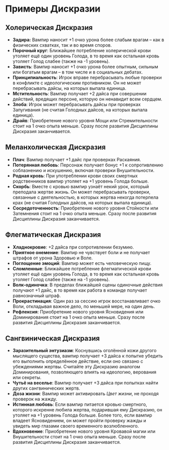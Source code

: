 # Примеры Дискразии

## Холерическая Дискразия

- **Задира:** Вампир наносит +1 очко урона более слабым врагам – как в физических схватках, так и во время споров.
- **Порочный круг**: Ближайшее потребление холерической крови утоляет ещё один уровень Голода, в то время как остальная кровь утоляет Голод слабее (также на -1 уровень).
- **Зависть**: Вампир наносит +1 очко урона более опытным, сильным или богатым врагам – в том числе и в социальных дебатах. 
- **Принципиальность**: Игрок вправе перебрасывать любые проверки в конфликте с идеологическим противником. Он не может перебрасывать дайсы, на которых выпала единица.
- **Мстительность**: Вампир получает +2 дайса при совершении действий, вредящих персоне, которую он ненавидит всем сердцем.
- **Злоба**: Игрок может перебрасывать дайсы при проверках Запугивания (не считая Голодных дайсов, на которых выпала единица).
- **Драйв**: Приобретение нового уровня Мощи или Стремительности стоит на 1 очко опыта меньше. Сразу после развития Дисциплины Дискразия заканчивается.

## Меланхолическая Дискразия

- **Плач**: Вампир получает +1 дайс при проверках Раскаяния.
- **Потерянная любовь**: Персонаж получает бонус +1 к сопротивлению соблазнению и искушению, включая проверки Внушительности.
- **Родная кровь**: При употреблении крови своих смертных родственников вампир утоляет на +1 уровень Голода больше.
- **Скорбь**: Вместе с кровью вампир узнаёт некий урок, который преподала жертве жизнь. Он может перебрасывать проверки, связанные с деятельностью, в которых жертва некогда потерпела крах (не считая Голодных дайсов, на которых выпала единица).
- **Сосредоточенность**: Приобретение нового уровня Стойкости или Затемнения стоит на 1 очко опыта меньше. Сразу после развития Дисциплины Дискразия заканчивается.

## Флегматическая Дискразия

- **Хладнокровие**: +2 дайса при сопротивлении безумию.
- **Приятное онемение**: Вампир не чувствует боли и не получает штрафов от урона Здоровью и Воле.
- **Поглощение эмоций**: Вампир может есть человеческую пищу.
- **Сломленные**: Ближайшее потребление флегматической крови утоляет ещё один уровень Голода, в то время как остальная кровь утоляет Голод слабее (также на -1 уровень).
- **Волк-одиночка**: В пределах ближайшей сцены одиночные действия получают +1 дайс, в то время как работа в команде получает равнозначный штраф.
- **Прокрастинация**: Один раз за сессию игрок восстанавливает очко Воли, откладывая важное дело, по меньшей мере, на один день.
- **Рефлексия**: Приобретение нового уровня Ясновидения или Доминирования стоит на 1 очко опыта меньше. Сразу после развития Дисциплины Дискразия заканчивается.

## Сангвиническая Дискразия

- **Заразительный энтузиазм**: Коснувшись оголённой кожи другого мыслящего существа, вампир получает +3 дайса к попытке убедить его выполнить определённое действие, если оно связано с убеждениями жертвы. Считайте эту Дискразию аналогом Доминирования, позволяющего влиять на идеологию, верования или секреты.
- **Чутьё на веселье**: Вампир получает +3 дайса при попытках найти других сангвинических жертв.
- **Доза жизни**: Вампир может активировать *Цвет жизни*, не проходя проверок на жажду.
- **Истинная любовь**: Если вампир питается кровью смертного, которого искренне любила жертва, подарившая ему Дискразию, он утоляет на +1 уровень Голода больше. Более того, если вампир владеет Ясновидением, он может пройти проверку жажды и увидеть мир глазами своего временного возлюбленного.
- **Вдохновение**: Приобретение нового уровня Кровавой магии или Внушительности стоит на 1 очко опыта меньше. Сразу после развития Дисциплины Дискразия заканчивается.